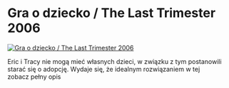 Gra o dziecko / The Last Trimester 2006 
=============
[![Gra o dziecko / The Last Trimester 2006 ](http://vidos.pl/images/player.gif)](http://vidos.pl/gra-o-dziecko-the-last-trimester-2006)

 Eric i Tracy nie mogą mieć własnych dzieci, w związku z tym postanowili starać się o adopcję. Wydaje się, że idealnym rozwiązaniem w tej zobacz pełny opis
